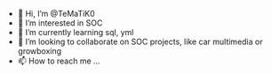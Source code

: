 - 👋 Hi, I’m @TeMaTiK0
- 👀 I’m interested in SOC
- 🌱 I’m currently learning sql, yml
- 💞️ I’m looking to collaborate on SOC projects, like car multimedia or growboxing
- 📫 How to reach me ...

<!---
TeMaTiK0/TeMaTiK0 is a ✨ special ✨ repository because its `README.md` (this file) appears on your GitHub profile.
You can click the Preview link to take a look at your changes.
--->
